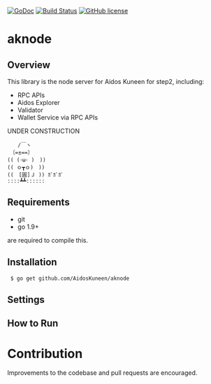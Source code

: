 [![GoDoc](https://godoc.org/github.com/AidosKuneen/aknode?status.svg)](https://godoc.org/github.com/AidosKuneen/aknode)
[![Build Status](https://travis-ci.org/AidosKuneen/aknode.svg?branch=master)](https://travis-ci.org/AidosKuneen/aknode)
[![GitHub license](https://img.shields.io/badge/license-MIT-blue.svg)](https://raw.githubusercontent.com/AidosKuneen/aknode/LICENSE)

# aknode

## Overview

This  library is the node server for Aidos Kuneen for step2, 
including:
* RPC APIs
* Aidos Explorer
* Validator
* Wallet Service via RPC APIs


UNDER CONSTRUCTION

```
　　/￣ヽ
　〔=±==〕
(( (･ω･ )　))
(( ｏ┳ｏ)　))
((　[圓]Ｊ )) ｶﾞｶﾞｶﾞ
::::┻┻::::::

```

## Requirements

* git
* go 1.9+

are required to compile this.

## Installation

     $ go get github.com/AidosKuneen/aknode


## Settings

## How to Run


# Contribution
Improvements to the codebase and pull requests are encouraged.


